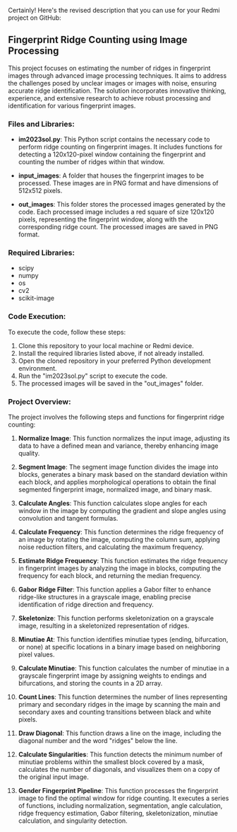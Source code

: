 Certainly! Here's the revised description that you can use for your Redmi project on GitHub:

## Fingerprint Ridge Counting using Image Processing

This project focuses on estimating the number of ridges in fingerprint images through advanced image processing techniques. It aims to address the challenges posed by unclear images or images with noise, ensuring accurate ridge identification. The solution incorporates innovative thinking, experience, and extensive research to achieve robust processing and identification for various fingerprint images.

### Files and Libraries:

- **im2023sol.py**: This Python script contains the necessary code to perform ridge counting on fingerprint images. It includes functions for detecting a 120x120-pixel window containing the fingerprint and counting the number of ridges within that window.

- **input_images**: A folder that houses the fingerprint images to be processed. These images are in PNG format and have dimensions of 512x512 pixels.

- **out_images**: This folder stores the processed images generated by the code. Each processed image includes a red square of size 120x120 pixels, representing the fingerprint window, along with the corresponding ridge count. The processed images are saved in PNG format.

### Required Libraries:

- scipy
- numpy
- os
- cv2
- scikit-image

### Code Execution:

To execute the code, follow these steps:

1. Clone this repository to your local machine or Redmi device.
2. Install the required libraries listed above, if not already installed.
3. Open the cloned repository in your preferred Python development environment.
4. Run the "im2023sol.py" script to execute the code.
5. The processed images will be saved in the "out_images" folder.

### Project Overview:

The project involves the following steps and functions for fingerprint ridge counting:

1. **Normalize Image**: This function normalizes the input image, adjusting its data to have a defined mean and variance, thereby enhancing image quality.

2. **Segment Image**: The segment image function divides the image into blocks, generates a binary mask based on the standard deviation within each block, and applies morphological operations to obtain the final segmented fingerprint image, normalized image, and binary mask.

3. **Calculate Angles**: This function calculates slope angles for each window in the image by computing the gradient and slope angles using convolution and tangent formulas.

4. **Calculate Frequency**: This function determines the ridge frequency of an image by rotating the image, computing the column sum, applying noise reduction filters, and calculating the maximum frequency.

5. **Estimate Ridge Frequency**: This function estimates the ridge frequency in fingerprint images by analyzing the image in blocks, computing the frequency for each block, and returning the median frequency.

6. **Gabor Ridge Filter**: This function applies a Gabor filter to enhance ridge-like structures in a grayscale image, enabling precise identification of ridge direction and frequency.

7. **Skeletonize**: This function performs skeletonization on a grayscale image, resulting in a skeletonized representation of ridges.

8. **Minutiae At**: This function identifies minutiae types (ending, bifurcation, or none) at specific locations in a binary image based on neighboring pixel values.

9. **Calculate Minutiae**: This function calculates the number of minutiae in a grayscale fingerprint image by assigning weights to endings and bifurcations, and storing the counts in a 2D array.

10. **Count Lines**: This function determines the number of lines representing primary and secondary ridges in the image by scanning the main and secondary axes and counting transitions between black and white pixels.

11. **Draw Diagonal**: This function draws a line on the image, including the diagonal number and the word "ridges" below the line.

12. **Calculate Singularities**: This function detects the minimum number of minutiae problems within the smallest block covered by a mask, calculates the number of diagonals, and visualizes them on a copy of the original input image.

13. **Gender Fingerprint Pipeline**: This function processes the fingerprint image to find the optimal window for ridge counting. It executes a series of functions, including normalization, segmentation, angle calculation, ridge frequency estimation, Gabor filtering, skeletonization, minutiae calculation, and singularity detection.
